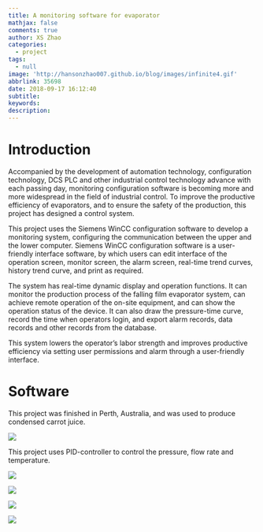 ```yaml
---
title: A monitoring software for evaporator
mathjax: false
comments: true
author: XS Zhao
categories:
  - project
tags:
  - null
image: 'http://hansonzhao007.github.io/blog/images/infinite4.gif'
abbrlink: 35698
date: 2018-09-17 16:12:40
subtitle:
keywords:
description:
---
```


# Introduction

Accompanied by the development of automation technology, configuration technology, DCS PLC and other industrial control technology advance with each passing day, monitoring configuration software is becoming more and more widespread in the field of industrial control. To improve the productive efficiency of evaporators, and to ensure the safety of the production, this project has designed a control system.

This project uses the Siemens WinCC configuration software to develop a monitoring system, configuring the communication between the upper and the lower computer. Siemens WinCC configuration software is a user-friendly interface software, by which users can edit interface of the operation screen, monitor screen, the alarm screen, real-time trend curves, history trend curve, and print as required.

The system has real-time dynamic display and operation functions. It can monitor the production process of the falling film evaporator system, can achieve remote operation of the on-site equipment, and can show the operation status of the device. It can also draw the pressure-time curve, record the time when operators login, and export alarm records, data records and other records from the database.

This system lowers the operator’s labor strength and improves productive efficiency via setting user permissions and alarm through a user-friendly interface.

# Software
This project was finished in Perth, Australia, and was used to produce condensed carrot juice.

![](index.png)

This project uses PID-controller to control the pressure, flow rate and temperature.

![](facility.png)

![](alarm.png)

![](evaporaters.png)

![](evaporater.jpg)